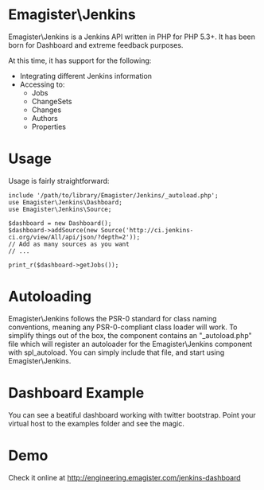 Emagister\Jenkins
=================
Emagister\Jenkins is a Jenkins API written in PHP
for PHP 5.3+. It has been born for Dashboard
and extreme feedback purposes.

At this time, it has support for the following:

- Integrating different Jenkins information
- Accessing to:
  - Jobs
  - ChangeSets
  - Changes
  - Authors
  - Properties

Usage
=====
Usage is fairly straightforward:

    include '/path/to/library/Emagister/Jenkins/_autoload.php';
    use Emagister\Jenkins\Dashboard;
    use Emagister\Jenkins\Source;

    $dashboard = new Dashboard();
    $dashboard->addSource(new Source('http://ci.jenkins-ci.org/view/All/api/json/?depth=2'));
    // Add as many sources as you want
    // ...

    print_r($dashboard->getJobs());

Autoloading
===========
Emagister\Jenkins follows the PSR-0 standard for class naming conventions, meaning
any PSR-0-compliant class loader will work. To simplify things out of the box,
the component contains an "\_autoload.php" file which will register an autoloader
for the Emagister\Jenkins component with spl_autoload. You can simply include that
file, and start using Emagister\Jenkins.

Dashboard Example
=================
You can see a beatiful dashboard working with twitter bootstrap. Point your virtual
host to the examples folder and see the magic.

Demo
====
Check it online at <http://engineering.emagister.com/jenkins-dashboard>